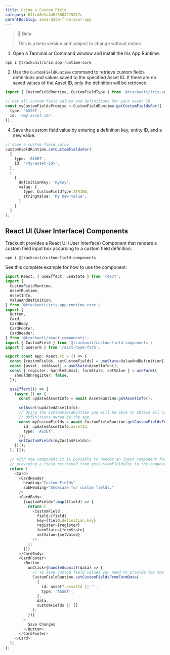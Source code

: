 ```yaml
---
title: Using a Custom Field
category: 61fcd8e1a448f5004215317c
parentDocSlug: save-data-from-your-app
---
```


> 🚧 Beta
> 
> This is a beta version and subject to change without notice.

1. Open a Terminal or Command window and install the Iris App Runtime.

```
npm i @trackunit/iris-app-runtime-core
```



2. Use the `CustomFieldRuntime` command to retrieve custom fields definitions and values saved to the specified Asset ID. If there are no saved values of the Asset ID, only the definition will be retrieved.

```ts
import { CustomFieldRuntime, CustomFieldType } from '@trackunit/iris-app-runtime-core';

// Get all custom field values and definitions for your asset ID.
const myCustomFieldsPromise = CustomFieldRuntime.getCustomFieldsFor({
  type: 'ASSET',
  id: '<my-asset-id>',
});
```



4. Save the custom field value by entering a definition key, entity ID, and a new value.

```ts
// Save a custom field value
customFieldRuntime.setCustomFieldsFor(
  {
    type: 'ASSET',
    id: '<my-asset-id>',
  },
  [
    {
      definitionKey: 'myKey',
      value: {
        type: CustomFieldType.STRING,
        stringValue: 'My new value',
      }
    }
  ]
);
```



## React UI (User Interface) Components

Trackunit provides a React UI (User Interface) Component that renders a custom field input box according to a custom field definition.

```
npm i @trackunit/custom-field-components
```



See this complete example for how to use the component:

```ts
import React, { useEffect, useState } from 'react';
import {
  CustomFieldRuntime,
  AssetRuntime,
  AssetInfo,
  ValueAndDefinition,
} from '@trackunit/iris-app-runtime-core';
import {
  Button,
  Card,
  CardBody,
  CardFooter,
  CardHeader,
} from '@trackunit/react-components';
import { CustomField } from '@trackunit/custom-field-components';
import { useForm } from 'react-hook-form';

export const App: React.FC = () => {
  const [customFields, setCustomFields] = useState<ValueAndDefinition[]>();
  const [asset, setAsset] = useState<AssetInfo>();
  const { register, handleSubmit, formState, setValue } = useForm({
    shouldUnregister: false,
  });

  useEffect(() => {
    (async () => {
      const updatedAssetInfo = await AssetRuntime.getAssetInfo();

      setAsset(updatedAssetInfo);
      // Using the CustomFieldRuntime you will be able to obtain all custom fields values and
      // definitions owned by the app.
      const myCustomFields = await CustomFieldRuntime.getCustomFieldsFor({
        id: updatedAssetInfo.assetId,
        type: 'ASSET',
      });
      setCustomFields(myCustomFields);
    })();
  }, []);

  // With the component it is possible to render an input component for any custom field by
  // providing a field retrieved from getCustomFieldsFor to the component.
  return (
    <Card>
      <CardHeader
        heading="Custom Fields"
        subHeading="Showcase for custom fields."
      />
      <CardBody>
        {customFields?.map((field) => {
          return (
            <CustomField
              field={field}
              key={field.definition.key}
              register={register}
              formState={formState}
              setValue={setValue}
            />
          );
        })}
      </CardBody>
      <CardFooter>
        <Button
          onClick={handleSubmit((data) => {
            // To save custom field values you need to provide the the entity Id and the new value.
            CustomFieldRuntime.setCustomFieldsFromFormData(
              {
                id: asset?.assetId || '',
                type: 'ASSET',
              },
              data,
              customFields || []
            );
          })}
        >
          Save Changes
        </Button>
      </CardFooter>
    </Card>
  );
};
```
